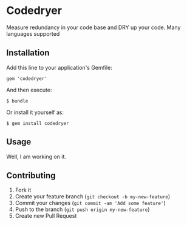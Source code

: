 # Codedryer

Measure redundancy in your code base and DRY up your code. Many languages supported

## Installation

Add this line to your application's Gemfile:

    gem 'codedryer'

And then execute:

    $ bundle

Or install it yourself as:

    $ gem install codedryer

## Usage

Well, I am working on it.

## Contributing

1. Fork it
2. Create your feature branch (`git checkout -b my-new-feature`)
3. Commit your changes (`git commit -am 'Add some feature'`)
4. Push to the branch (`git push origin my-new-feature`)
5. Create new Pull Request
